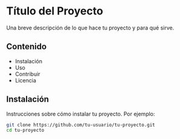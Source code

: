 # Título del Proyecto

Una breve descripción de lo que hace tu proyecto y para qué sirve.

## Contenido

- Instalación
- Uso
- Contribuir
- Licencia

## Instalación

Instrucciones sobre cómo instalar tu proyecto. Por ejemplo:

```bash
git clone https://github.com/tu-usuario/tu-proyecto.git
cd tu-proyecto
